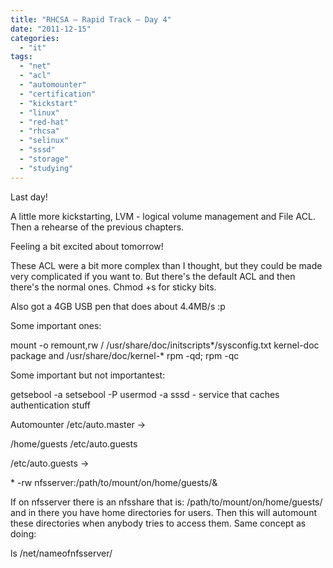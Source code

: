 ```yaml
---
title: "RHCSA – Rapid Track – Day 4"
date: "2011-12-15"
categories: 
  - "it"
tags: 
  - "net"
  - "acl"
  - "automounter"
  - "certification"
  - "kickstart"
  - "linux"
  - "red-hat"
  - "rhcsa"
  - "selinux"
  - "sssd"
  - "storage"
  - "studying"
---
```


Last day!

A little more kickstarting, LVM - logical volume management and File ACL. Then a rehearse of the previous chapters.

Feeling a bit excited about tomorrow!

These ACL were a bit more complex than I thought, but they could be made very complicated if you want to. But there's the default ACL and then there's the normal ones. Chmod +s for sticky bits.

Also got a 4GB USB pen that does about 4.4MB/s :p

Some important ones:

mount -o remount,rw /
/usr/share/doc/initscripts\*/sysconfig.txt
kernel-doc package and /usr/share/doc/kernel-\*
rpm -qd; rpm -qc

Some important but not importantest:

getsebool -a
setsebool -P
usermod -a
sssd - service that caches authentication stuff

Automounter /etc/auto.master ->

/home/guests    /etc/auto.guests

/etc/auto.guests ->

\* -rw nfsserver:/path/to/mount/on/home/guests/&

If on nfsserver there is an nfsshare that is: /path/to/mount/on/home/guests/ and in there you have home directories for users. Then this will automount these directories when anybody tries to access them. Same concept as doing:

ls /net/nameofnfsserver/
